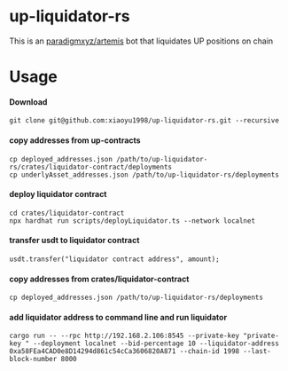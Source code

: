 # up-liquidator-rs
This is an [paradigmxyz/artemis](https://github.com/paradigmxyz/artemis) bot that liquidates UP positions on chain

# Usage
#### Download

```shell
git clone git@github.com:xiaoyu1998/up-liquidator-rs.git --recursive
```
#### copy addresses from up-contracts
```
cp deployed_addresses.json /path/to/up-liquidator-rs/crates/liquidator-contract/deployments
cp underlyAsset_addresses.json /path/to/up-liquidator-rs/deployments

```
#### deploy liquidator contract
```shell
cd crates/liquidator-contract
npx hardhat run scripts/deployLiquidator.ts --network localnet
```
#### transfer usdt to liquidator contract
```
usdt.transfer("liquidator contract address", amount);

```
#### copy addresses from crates/liquidator-contract
```
cp deployed_addresses.json /path/to/up-liquidator-rs/deployments

```
#### add liquidator address to command line and run liquidator
```
cargo run -- --rpc http://192.168.2.106:8545 --private-key "private-key " --deployment localnet --bid-percentage 10 --liquidator-address 0xa58FEa4CAD0e8D14294d861c54cCa3606820A871 --chain-id 1998 --last-block-number 8000

```